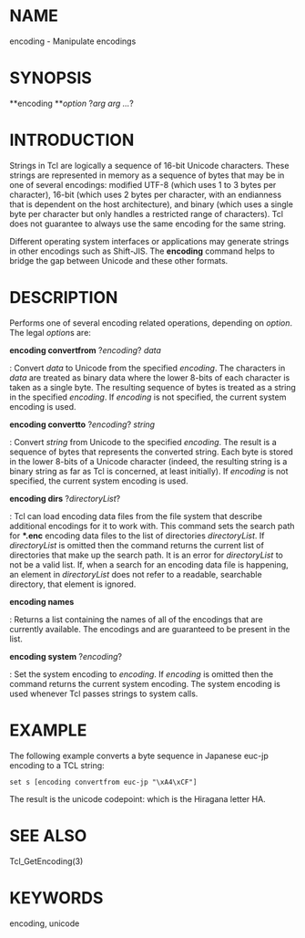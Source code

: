 # NAME

encoding - Manipulate encodings

# SYNOPSIS

**encoding ***option* ?*arg arg \...*?

# INTRODUCTION

Strings in Tcl are logically a sequence of 16-bit Unicode characters.
These strings are represented in memory as a sequence of bytes that may
be in one of several encodings: modified UTF-8 (which uses 1 to 3 bytes
per character), 16-bit (which uses 2 bytes per character, with an
endianness that is dependent on the host architecture), and binary
(which uses a single byte per character but only handles a restricted
range of characters). Tcl does not guarantee to always use the same
encoding for the same string.

Different operating system interfaces or applications may generate
strings in other encodings such as Shift-JIS. The **encoding** command
helps to bridge the gap between Unicode and these other formats.

# DESCRIPTION

Performs one of several encoding related operations, depending on
*option*. The legal *option*s are:

**encoding convertfrom** ?*encoding*? *data*

:   Convert *data* to Unicode from the specified *encoding*. The
    characters in *data* are treated as binary data where the lower
    8-bits of each character is taken as a single byte. The resulting
    sequence of bytes is treated as a string in the specified
    *encoding*. If *encoding* is not specified, the current system
    encoding is used.

**encoding convertto** ?*encoding*? *string*

:   Convert *string* from Unicode to the specified *encoding*. The
    result is a sequence of bytes that represents the converted string.
    Each byte is stored in the lower 8-bits of a Unicode character
    (indeed, the resulting string is a binary string as far as Tcl is
    concerned, at least initially). If *encoding* is not specified, the
    current system encoding is used.

**encoding dirs** ?*directoryList*?

:   Tcl can load encoding data files from the file system that describe
    additional encodings for it to work with. This command sets the
    search path for **\*.enc** encoding data files to the list of
    directories *directoryList*. If *directoryList* is omitted then the
    command returns the current list of directories that make up the
    search path. It is an error for *directoryList* to not be a valid
    list. If, when a search for an encoding data file is happening, an
    element in *directoryList* does not refer to a readable, searchable
    directory, that element is ignored.

**encoding names**

:   Returns a list containing the names of all of the encodings that are
    currently available. The encodings and are guaranteed to be present
    in the list.

**encoding system** ?*encoding*?

:   Set the system encoding to *encoding*. If *encoding* is omitted then
    the command returns the current system encoding. The system encoding
    is used whenever Tcl passes strings to system calls.

# EXAMPLE

The following example converts a byte sequence in Japanese euc-jp
encoding to a TCL string:

    set s [encoding convertfrom euc-jp "\xA4\xCF"]

The result is the unicode codepoint: which is the Hiragana letter HA.

# SEE ALSO

Tcl_GetEncoding(3)

# KEYWORDS

encoding, unicode
